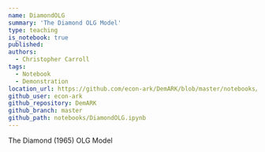 ```yaml
---
name: DiamondOLG
summary: 'The Diamond OLG Model'
type: teaching
is_notebook: true
published:
authors:
  - Christopher Carroll
tags:
  - Notebook
  - Demonstration
location_url: https://github.com/econ-ark/DemARK/blob/master/notebooks/DiamondOLG.ipynb
github_user: econ-ark
github_repository: DemARK
github_branch: master
github_path: notebooks/DiamondOLG.ipynb
---
```


The Diamond (1965) OLG Model
